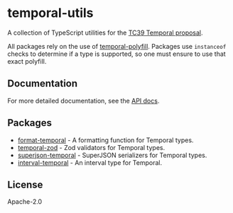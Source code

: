 # temporal-utils

A collection of TypeScript utilities for the [TC39 Temporal proposal](https://tc39.es/proposal-temporal/).

All packages rely on the use of [temporal-polyfill](https://github.com/fullcalendar/temporal-polyfill). Packages use `instanceof` checks to determine if a type is supported, so one must ensure to use that exact polyfill.

## Documentation

For more detailed documentation, see the [API docs](https://temporal.ianm.com).

## Packages

- [format-temporal](https://github.com/macalinao/temporal-utils/tree/master/packages/format-temporal) - A formatting function for Temporal types.
- [temporal-zod](https://github.com/macalinao/temporal-utils/tree/master/packages/temporal-zod) - Zod validators for Temporal types.
- [superjson-temporal](https://github.com/macalinao/temporal-utils/tree/master/packages/superjson-temporal) - SuperJSON serializers for Temporal types.
- [interval-temporal](https://github.com/macalinao/temporal-utils/tree/master/packages/interval-temporal) - An interval type for Temporal.

## License

Apache-2.0
